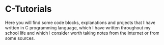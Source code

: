 # C-Tutorials
Here you will find some code blocks, explanations and projects that I have written in C programming language, which I have written throughout my school life and which I consider worth taking notes from the internet or from some sources.
